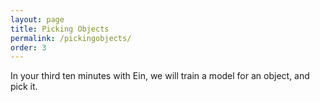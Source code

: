 ```yaml
---
layout: page
title: Picking Objects
permalink: /pickingobjects/
order: 3
---
```


In your third ten minutes with Ein, we will train a model for an
object, and pick it.